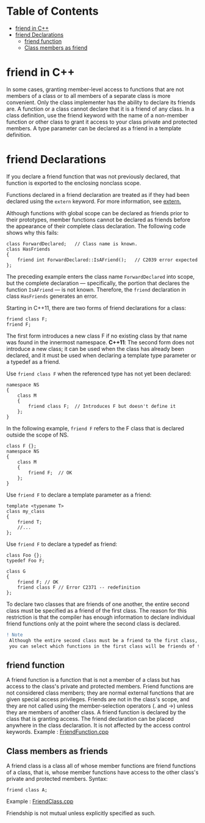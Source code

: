 # Table of Contents
- [friend in C++](#friend)
- [friend Declarations](#declarations)
  - [friend function](#ffunction)
  - [Class members as friend](#fclass)
  
 # friend in C++ <a name="friend"/>
 In some cases, granting member-level access to functions that are not members of a class or to all members of a separate class is more convenient. Only the class implementer has the ability to declare its friends are. A function or a class cannot declare that it is a friend of any class. In a class definition, use the friend keyword with the name of a non-member function or other class to grant it access to your class private and protected members. A type parameter can be declared as a friend in a template definition.
 
 # friend Declarations <a name="declarations">
 If you declare a friend function that was not previously declared, that function is exported to the enclosing nonclass scope.

Functions declared in a friend declaration are treated as if they had been declared using the ``extern`` keyword. For more information, see <a href="https://docs.microsoft.com/en-us/cpp/cpp/extern-cpp?view=msvc-170"> extern.</a>

Although functions with global scope can be declared as friends prior to their prototypes, member functions cannot be declared as friends before the appearance of their complete class declaration. The following code shows why this fails:
```
class ForwardDeclared;   // Class name is known.
class HasFriends
{
    friend int ForwardDeclared::IsAFriend();   // C2039 error expected
};
```

The preceding example enters the class name `ForwardDeclared` into scope, but the complete declaration — specifically, the portion that declares the function `IsAFriend` — is not known. Therefore, the ``friend`` declaration in class ``HasFriends`` generates an error.

Starting in C++11, there are two forms of friend declarations for a class:
```
friend class F;
friend F;
```

The first form introduces a new class F if no existing class by that name was found in the innermost namespace. <b>C++11</b>: The second form does not introduce a new class; it can be used when the class has already been declared, and it must be used when declaring a template type parameter or a typedef as a friend.

Use `friend class F` when the referenced type has not yet been declared:
```
namespace NS
{
    class M
    {
        friend class F;  // Introduces F but doesn't define it
    };
}
```
In the following example, `friend F` refers to the F class that is declared outside the scope of NS.
```
class F {};
namespace NS
{
    class M
    {
        friend F;  // OK
    };
}
```
Use `friend F` to declare a template parameter as a friend:
```
template <typename T>
class my_class
{
    friend T;
    //...
};
```
Use `friend F` to declare a typedef as friend:
```
class Foo {};
typedef Foo F;

class G
{
    friend F; // OK
    friend class F // Error C2371 -- redefinition
};
```
To declare two classes that are friends of one another, the entire second class must be specified as a friend of the first class. The reason for this restriction is that the compiler has enough information to declare individual friend functions only at the point where the second class is declared.

```diff
! Note
 Although the entire second class must be a friend to the first class, 
 you can select which functions in the first class will be friends of the second class. 
```
## friend function <a name="ffunction"/>
A friend function is a function that is not a member of a class but has access to the class's private and protected members. Friend functions are not considered class members; they are normal external functions that are given special access privileges. Friends are not in the class's scope, and they are not called using the member-selection operators (. and ->) unless they are members of another class. A friend function is declared by the class that is granting access. The friend declaration can be placed anywhere in the class declaration. It is not affected by the access control keywords.
Example : <a href="https://github.com/Lakhankumawat/LearnCPP/blob/main/Miscellaneous/F-Friend/FriendFunction.cpp">FriendFunction.cpp</a>

## Class members as friends <a name="fclass">
A friend class is a class all of whose member functions are friend functions of a class, that is, whose member functions have access to the other class's private and protected members. Syntax:
```
friend class A;
```
Example : <a href="https://github.com/Lakhankumawat/LearnCPP/blob/main/Miscellaneous/F-Friend/FriendClass.cpp">FriendClass.cpp</a> 

Friendship is not mutual unless explicitly specified as such.

